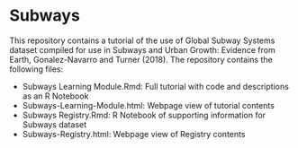 # Subways
  
 This repository contains a tutorial of the use of Global Subway Systems dataset compiled for use in Subways and Urban Growth: Evidence from Earth, Gonalez-Navarro and Turner (2018). The repository contains the following files:  
   
 * Subways Learning Module.Rmd: Full tutorial with code and descriptions as an R Notebook
 * Subways-Learning-Module.html: Webpage view of tutorial contents
 * Subways Registry.Rmd: R Notebook of supporting information for Subways dataset
 * Subways-Registry.html: Webpage view of Registry contents
